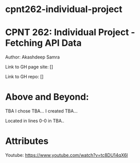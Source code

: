 # cpnt262-individual-project

# CPNT 262: Individual Project - Fetching API Data

Author: Akashdeep Samra

Link to GH page site: [] 

Link to GH repo: []

# Above and Beyond:
TBA
I chose TBA... I created TBA... 

Located in lines 0-0 in TBA..

# Attributes
Youtube:
https://www.youtube.com/watch?v=tc8DU14qX6I
